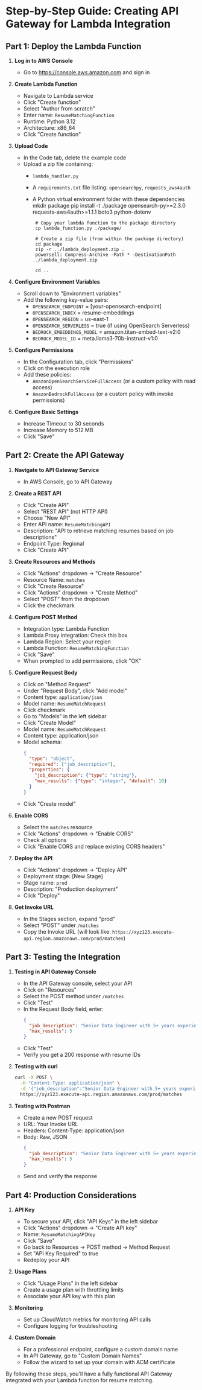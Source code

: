 
# Step-by-Step Guide: Creating API Gateway for Lambda Integration

## Part 1: Deploy the Lambda Function

1. **Log in to AWS Console**
   - Go to https://console.aws.amazon.com and sign in

2. **Create Lambda Function**
   - Navigate to Lambda service
   - Click "Create function"
   - Select "Author from scratch"
   - Enter name: `ResumeMatchingFunction`
   - Runtime: Python 3.12
   - Architecture: x86_64
   - Click "Create function"

3. **Upload Code**
   - In the Code tab, delete the example code
   - Upload a zip file containing:
     - `lambda_handler.py` 
     - A `requirements.txt` file listing: `opensearchpy`, `requests_aws4auth`
     - A Python virtual environment folder with these dependencies
           mkdir package
            pip install -t ./package opensearch-py>=2.3.0 requests-aws4auth>=1.1.1 boto3 python-dotenv

            # Copy your lambda function to the package directory
            cp lambda_function.py ./package/
   
            # Create a zip file (from within the package directory)
            cd package
            zip -r ../lambda_deployment.zip .
            powersell: Compress-Archive -Path * -DestinationPath ../lambda_deployment.zip

            cd ..
4. **Configure Environment Variables**
   - Scroll down to "Environment variables"
   - Add the following key-value pairs:
     - `OPENSEARCH_ENDPOINT` = [your-opensearch-endpoint]
     - `OPENSEARCH_INDEX` = resume-embeddings
     - `OPENSEARCH_REGION` = us-east-1
     - `OPENSEARCH_SERVERLESS` = true (if using OpenSearch Serverless)
     - `BEDROCK_EMBEDDINGS_MODEL` = amazon.titan-embed-text-v2:0
     - `BEDROCK_MODEL_ID` = meta.llama3-70b-instruct-v1:0

5. **Configure Permissions**
   - In the Configuration tab, click "Permissions"
   - Click on the execution role
   - Add these policies:
     - `AmazonOpenSearchServiceFullAccess` (or a custom policy with read access)
     - `AmazonBedrockFullAccess` (or a custom policy with invoke permissions)

6. **Configure Basic Settings**
   - Increase Timeout to 30 seconds
   - Increase Memory to 512 MB
   - Click "Save"

## Part 2: Create the API Gateway

1. **Navigate to API Gateway Service**
   - In AWS Console, go to API Gateway

2. **Create a REST API**
   - Click "Create API"
   - Select "REST API" (not HTTP API)
   - Choose "New API"
   - Enter API name: `ResumeMatchingAPI`
   - Description: "API to retrieve matching resumes based on job descriptions"
   - Endpoint Type: Regional
   - Click "Create API"

3. **Create Resources and Methods**
   - Click "Actions" dropdown → "Create Resource"
   - Resource Name: `matches`
   - Click "Create Resource"
   - Click "Actions" dropdown → "Create Method"
   - Select "POST" from the dropdown
   - Click the checkmark

4. **Configure POST Method**
   - Integration type: Lambda Function
   - Lambda Proxy integration: Check this box
   - Lambda Region: Select your region
   - Lambda Function: `ResumeMatchingFunction`
   - Click "Save"
   - When prompted to add permissions, click "OK"

5. **Configure Request Body**
   - Click on "Method Request"
   - Under "Request Body", click "Add model"
   - Content type: `application/json`
   - Model name: `ResumeMatchRequest`
   - Click checkmark
   - Go to "Models" in the left sidebar
   - Click "Create Model"
   - Model name: `ResumeMatchRequest`
   - Content type: application/json
   - Model schema:
     ```json
     {
       "type": "object",
       "required": ["job_description"],
       "properties": {
         "job_description": {"type": "string"},
         "max_results": {"type": "integer", "default": 10}
       }
     }
     ```
   - Click "Create model"

6. **Enable CORS**
   - Select the `matches` resource
   - Click "Actions" dropdown → "Enable CORS"
   - Check all options
   - Click "Enable CORS and replace existing CORS headers"

7. **Deploy the API**
   - Click "Actions" dropdown → "Deploy API"
   - Deployment stage: [New Stage]
   - Stage name: `prod`
   - Description: "Production deployment"
   - Click "Deploy"

8. **Get Invoke URL**
   - In the Stages section, expand "prod"
   - Select "POST" under `/matches`
   - Copy the Invoke URL (will look like: `https://xyz123.execute-api.region.amazonaws.com/prod/matches`)

## Part 3: Testing the Integration

1. **Testing in API Gateway Console**
   - In the API Gateway console, select your API
   - Click on "Resources"
   - Select the POST method under `/matches`
   - Click "Test"
   - In the Request Body field, enter:
     ```json
     {
       "job_description": "Senior Data Engineer with 5+ years experience in AWS, Python, and Snowflake",
       "max_results": 5
     }
     ```
   - Click "Test"
   - Verify you get a 200 response with resume IDs

2. **Testing with curl**
   ```bash
   curl -X POST \
     -H "Content-Type: application/json" \
     -d '{"job_description":"Senior Data Engineer with 5+ years experience in AWS, Python, and Snowflake","max_results":5}' \
     https://xyz123.execute-api.region.amazonaws.com/prod/matches
   ```

3. **Testing with Postman**
   - Create a new POST request
   - URL: Your Invoke URL
   - Headers: Content-Type: application/json
   - Body: Raw, JSON
     ```json
     {
       "job_description": "Senior Data Engineer with 5+ years experience in AWS, Python, and Snowflake",
       "max_results": 5
     }
     ```
   - Send and verify the response

## Part 4: Production Considerations

1. **API Key**
   - To secure your API, click "API Keys" in the left sidebar
   - Click "Actions" dropdown → "Create API key"
   - Name: `ResumeMatchingAPIKey`
   - Click "Save"
   - Go back to Resources → POST method → Method Request
   - Set "API Key Required" to true
   - Redeploy your API

2. **Usage Plans**
   - Click "Usage Plans" in the left sidebar
   - Create a usage plan with throttling limits
   - Associate your API key with this plan

3. **Monitoring**
   - Set up CloudWatch metrics for monitoring API calls
   - Configure logging for troubleshooting

4. **Custom Domain**
   - For a professional endpoint, configure a custom domain name
   - In API Gateway, go to "Custom Domain Names"
   - Follow the wizard to set up your domain with ACM certificate

By following these steps, you'll have a fully functional API Gateway integrated with your Lambda function for resume matching.

